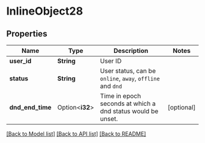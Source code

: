 # InlineObject28

## Properties

Name | Type | Description | Notes
------------ | ------------- | ------------- | -------------
**user_id** | **String** | User ID | 
**status** | **String** | User status, can be `online`, `away`, `offline` and `dnd` | 
**dnd_end_time** | Option<**i32**> | Time in epoch seconds at which a dnd status would be unset. | [optional]

[[Back to Model list]](../README.md#documentation-for-models) [[Back to API list]](../README.md#documentation-for-api-endpoints) [[Back to README]](../README.md)


